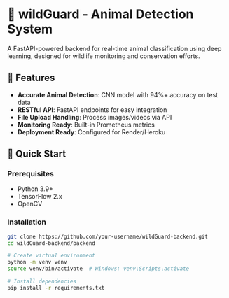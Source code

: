 # 🐾 wildGuard - Animal Detection System


A FastAPI-powered backend for real-time animal classification using deep learning, designed for wildlife monitoring and conservation efforts.

## 🌟 Features

- **Accurate Animal Detection**: CNN model with 94%+ accuracy on test data
- **RESTful API**: FastAPI endpoints for easy integration
- **File Upload Handling**: Process images/videos via API
- **Monitoring Ready**: Built-in Prometheus metrics
- **Deployment Ready**: Configured for Render/Heroku

## 🚀 Quick Start

### Prerequisites
- Python 3.9+
- TensorFlow 2.x
- OpenCV

### Installation
```bash
git clone https://github.com/your-username/wildGuard-backend.git
cd wildGuard-backend/backend

# Create virtual environment
python -m venv venv
source venv/bin/activate  # Windows: venv\Scripts\activate

# Install dependencies
pip install -r requirements.txt
